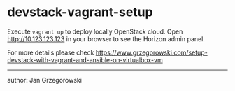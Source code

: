 # devstack-vagrant-setup

Execute `vagrant up` to deploy locally OpenStack cloud.
Open http://10.123.123.123 in your browser to see the Horizon admin panel.

For more details please check https://www.grzegorowski.com/setup-devstack-with-vagrant-and-ansible-on-virtualbox-vm

---

author: Jan Grzegorowski
